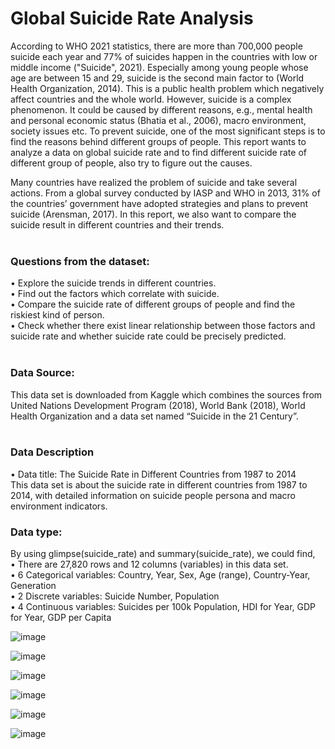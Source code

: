 # Global Suicide Rate Analysis
 
According to WHO 2021 statistics, there are more than 700,000 people suicide each year and 77% of suicides happen in the countries with low or middle income ("Suicide", 2021). Especially among young people whose age are between 15 and 29, suicide is the second main factor to (World Health Organization, 2014). This is a public health problem which negatively affect countries and the whole world. However, suicide is a complex phenomenon. It could be caused by different reasons, e.g., mental health and personal economic status (Bhatia et al., 2006), macro environment, society issues etc. To prevent suicide, one of the most significant steps is to find the reasons behind different groups of people. This report wants to analyze a data on global suicide rate and to find different suicide rate of different group of people, also try to figure out the causes. 

Many countries have realized the problem of suicide and take several actions. From a global survey conducted by IASP and WHO in 2013, 31% of the countries’ government have adopted strategies and plans to prevent suicide (Arensman, 2017). In this report, we also want to compare the suicide result in different countries and their trends.
<br>
<br>

### Questions from the dataset:
•	Explore the suicide trends in different countries.  
•	Find out the factors which correlate with suicide.  
•	Compare the suicide rate of different groups of people and find the riskiest kind of person.  
•	Check whether there exist linear relationship between those factors and suicide rate and whether suicide rate could be precisely predicted.
<br>
<br>
 
### Data Source:<br>
This data set is downloaded from Kaggle which combines the sources from United Nations Development Program (2018), World Bank (2018), World Health Organization and a data set named “Suicide in the 21 Century”. 
<br>
<br>

### Data Description  
•	Data title: The Suicide Rate in Different Countries from 1987 to 2014  
This data set is about the suicide rate in different countries from 1987 to 2014, with detailed information on suicide people persona and macro environment indicators. 

### Data type: 
By using glimpse(suicide_rate) and summary(suicide_rate), we could find,  
•	There are 27,820 rows and 12 columns (variables) in this data set.  
•	6 Categorical variables: Country, Year, Sex, Age (range), Country-Year, Generation  
•	2 Discrete variables: Suicide Number, Population  
•	4 Continuous variables: Suicides per 100k Population, HDI for Year, GDP for Year, GDP per Capita  

![image](https://user-images.githubusercontent.com/50405283/162327744-892bead5-49b3-457a-9870-e991fc19637d.png)

![image](https://user-images.githubusercontent.com/50405283/162327523-d52eada3-ef1e-4062-b00d-a97bdac721b7.png)

![image](https://user-images.githubusercontent.com/50405283/162327540-67ad3e4f-89ce-4a56-8778-c701c87a8287.png)

![image](https://user-images.githubusercontent.com/50405283/162327563-87e54b9f-e1b7-40be-b506-286bc87b0f0f.png)

![image](https://user-images.githubusercontent.com/50405283/162327651-86d95a4e-e179-472a-a191-cab1a81e0c9c.png)

![image](https://user-images.githubusercontent.com/50405283/162327681-d98cac69-f538-4736-a9ae-b0ef8c6caf80.png)

